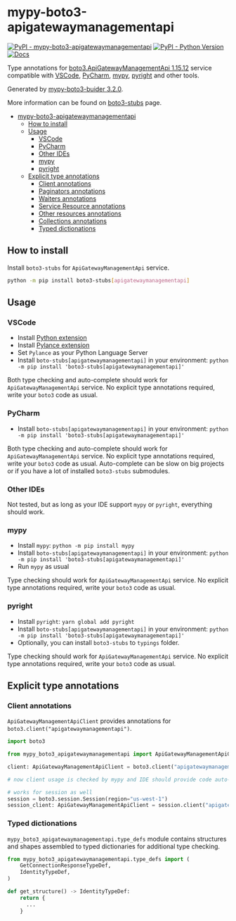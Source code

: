 # mypy-boto3-apigatewaymanagementapi

[![PyPI - mypy-boto3-apigatewaymanagementapi](https://img.shields.io/pypi/v/mypy-boto3-apigatewaymanagementapi.svg?color=blue)](https://pypi.org/project/mypy-boto3-apigatewaymanagementapi)
[![PyPI - Python Version](https://img.shields.io/pypi/pyversions/mypy-boto3-apigatewaymanagementapi.svg?color=blue)](https://pypi.org/project/mypy-boto3-apigatewaymanagementapi)
[![Docs](https://img.shields.io/readthedocs/mypy-boto3-builder.svg?color=blue)](https://mypy-boto3-builder.readthedocs.io/)

Type annotations for
[boto3.ApiGatewayManagementApi 1.15.12](https://boto3.amazonaws.com/v1/documentation/api/1.15.12/reference/services/apigatewaymanagementapi.html#ApiGatewayManagementApi) service
compatible with
[VSCode](https://code.visualstudio.com/),
[PyCharm](https://www.jetbrains.com/pycharm/),
[mypy](https://github.com/python/mypy),
[pyright](https://github.com/microsoft/pyright)
and other tools.

Generated by [mypy-boto3-buider 3.2.0](https://github.com/vemel/mypy_boto3_builder).

More information can be found on [boto3-stubs](https://pypi.org/project/boto3-stubs/) page.

- [mypy-boto3-apigatewaymanagementapi](#mypy-boto3-apigatewaymanagementapi)
  - [How to install](#how-to-install)
  - [Usage](#usage)
    - [VSCode](#vscode)
    - [PyCharm](#pycharm)
    - [Other IDEs](#other-ides)
    - [mypy](#mypy)
    - [pyright](#pyright)
  - [Explicit type annotations](#explicit-type-annotations)
    - [Client annotations](#client-annotations)
    - [Paginators annotations](#paginators-annotations)
    - [Waiters annotations](#waiters-annotations)
    - [Service Resource annotations](#service-resource-annotations)
    - [Other resources annotations](#other-resources-annotations)
    - [Collections annotations](#collections-annotations)
    - [Typed dictionations](#typed-dictionations)

## How to install

Install `boto3-stubs` for `ApiGatewayManagementApi` service.

```bash
python -m pip install boto3-stubs[apigatewaymanagementapi]
```

## Usage

### VSCode

- Install [Python extension](https://marketplace.visualstudio.com/items?itemName=ms-python.python)
- Install [Pylance extension](https://marketplace.visualstudio.com/items?itemName=ms-python.vscode-pylance)
- Set `Pylance` as your Python Language Server
- Install `boto-stubs[apigatewaymanagementapi]` in your environment: `python -m pip install 'boto3-stubs[apigatewaymanagementapi]'`

Both type checking and auto-complete should work for `ApiGatewayManagementApi` service.
No explicit type annotations required, write your `boto3` code as usual.

### PyCharm

- Install `boto-stubs[apigatewaymanagementapi]` in your environment: `python -m pip install 'boto3-stubs[apigatewaymanagementapi]'`

Both type checking and auto-complete should work for `ApiGatewayManagementApi` service.
No explicit type annotations required, write your `boto3` code as usual.
Auto-complete can be slow on big projects or if you have a lot of installed `boto3-stubs` submodules.

### Other IDEs

Not tested, but as long as your IDE support `mypy` or `pyright`, everything should work.

### mypy

- Install `mypy`: `python -m pip install mypy`
- Install `boto-stubs[apigatewaymanagementapi]` in your environment: `python -m pip install 'boto3-stubs[apigatewaymanagementapi]'`
- Run `mypy` as usual

Type checking should work for `ApiGatewayManagementApi` service.
No explicit type annotations required, write your `boto3` code as usual.

### pyright

- Install `pyright`: `yarn global add pyright`
- Install `boto-stubs[apigatewaymanagementapi]` in your environment: `python -m pip install 'boto3-stubs[apigatewaymanagementapi]'`
- Optionally, you can install `boto3-stubs` to `typings` folder.

Type checking should work for `ApiGatewayManagementApi` service.
No explicit type annotations required, write your `boto3` code as usual.

## Explicit type annotations

### Client annotations

`ApiGatewayManagementApiClient` provides annotations for `boto3.client("apigatewaymanagementapi")`.

```python
import boto3

from mypy_boto3_apigatewaymanagementapi import ApiGatewayManagementApiClient

client: ApiGatewayManagementApiClient = boto3.client("apigatewaymanagementapi")

# now client usage is checked by mypy and IDE should provide code auto-complete

# works for session as well
session = boto3.session.Session(region="us-west-1")
session_client: ApiGatewayManagementApiClient = session.client("apigatewaymanagementapi")
```








### Typed dictionations

`mypy_boto3_apigatewaymanagementapi.type_defs` module contains structures and shapes assembled
to typed dictionaries for additional type checking.

```python
from mypy_boto3_apigatewaymanagementapi.type_defs import (
    GetConnectionResponseTypeDef,
    IdentityTypeDef,
)

def get_structure() -> IdentityTypeDef:
    return {
      ...
    }
```
